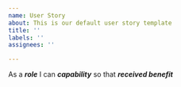 ```yaml
---
name: User Story
about: This is our default user story template
title: ''
labels: ''
assignees: ''

---
```


As a ***role*** I can ***capability*** so that ***received benefit***
